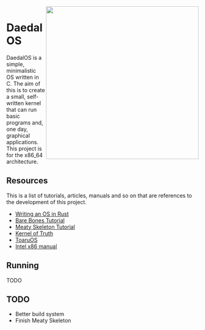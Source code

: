 <img src=http://i.imgur.com/rX08oeR.jpg width=400 align=right>

# DaedalOS

DaedalOS is a simple, minimalistic OS written in C. The aim of this is to
create a small, self-written kernel that can run basic programs and, one day,
graphical applications. This project is for the x86_64 architecture.

## Resources

This is a list of tutorials, articles, manuals and so on that are
references to the development of this project.

-   [Writing an OS in Rust][rust]
-   [Bare Bones Tutorial][barebones]
-   [Meaty Skeleton Tutorial][meaty]
-   [Kernel of Truth][kot]
-   [ToaruOS][toaruos]
-   [Intel x86 manual][intel]

## Running

TODO

## TODO

-   Better build system
-   Finish Meaty Skeleton

[rust]: os.phil-opp.com/

[barebones]: http://wiki.osdev.org/C%2B%2B_Bare_Bones

[meaty]: http://wiki.osdev.org/User:Sortie/Meaty_Skeleton

[kot]: https://github.com/iankronquist/kernel-of-truth

[toaruos]: https://github.com/klange/toaruos

[intel]: http://www.intel.com/content/www/us/en/processors/architectures-software-developer-manuals.html
